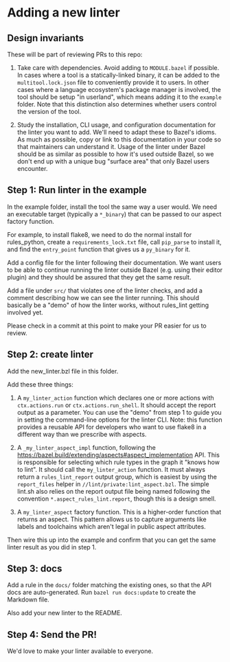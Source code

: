# Adding a new linter

## Design invariants

These will be part of reviewing PRs to this repo:

1. Take care with dependencies. Avoid adding to `MODULE.bazel` if possible.
   In cases where a tool is a statically-linked binary, it can be added to the `multitool.lock.json` file
   to conveniently provide it to users.
   In other cases where a language ecosystem's package manager is involved,
   the tool should be setup "in userland", which means adding it to the `example` folder.
   Note that this distinction also determines whether users control the version of the tool.

2. Study the installation, CLI usage, and configuration documentation for the linter you want to add.
   We'll need to adapt these to Bazel's idioms. As much as possible, copy or link to this documentation
   in your code so that maintainers can understand it.
   Usage of the linter under Bazel should be as similar as possible to how it's used outside Bazel,
   so we don't end up with a unique bug "surface area" that only Bazel users encounter.

## Step 1: Run linter in the example

In the example folder, install the tool the same way a user would. We need an executable target
(typically a `*_binary`) that can be passed to our aspect factory function.

For example, to install flake8, we need to do the normal install for rules_python,
create a `requirements_lock.txt` file, call `pip_parse` to install it, and find the `entry_point`
function that gives us a `py_binary` for it.

Add a config file for the linter following their documentation. We want users to be able to continue
running the linter outside Bazel (e.g. using their editor plugin) and they should be assured that
they get the same result.

Add a file under `src/` that violates one of the linter checks, and add a comment describing how we
can see the linter running. This should basically be a "demo" of how the linter works, without
rules_lint getting involved yet.

Please check in a commit at this point to make your PR easier for us to review.

## Step 2: create linter

Add the new_linter.bzl file in this folder.

Add these three things:

1. A `my_linter_action` function which declares one or more actions with `ctx.actions.run` or `ctx.actions.run_shell`.
   It should accept the report output as a parameter.
   You can use the "demo" from step 1 to guide you in setting the command-line options for the linter CLI.
   Note: this function provides a reusable API for developers who want to use flake8 in a different way than we prescribe with aspects.

2. A `_my_linter_aspect_impl` function, following the https://bazel.build/extending/aspects#aspect_implementation API.
   This is responsible for selecting which rule types in the graph it "knows how to lint".
   It should call the `my_linter_action` function.
   It must always return a `rules_lint_report` output group, which is easiest by using the
   `report_files` helper in `//lint/private:lint_aspect.bzl`.
   The simple lint.sh also relies on the report output file being named following the convention
   `*.aspect_rules_lint.report`, though this is a design smell.

3. A `my_linter_aspect` factory function. This is a higher-order function that returns an aspect.
   This pattern allows us to capture arguments like labels and toolchains which aren't legal
   in public aspect attributes.

Then wire this up into the example and confirm that you can get the same linter result as you did in
step 1.

## Step 3: docs

Add a rule in the `docs/` folder matching the existing ones, so that the API docs are auto-generated.
Run `bazel run docs:update` to create the Markdown file.

Also add your new linter to the README.

## Step 4: Send the PR!

We'd love to make your linter available to everyone.
